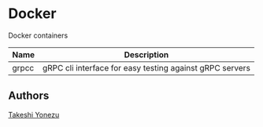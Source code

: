 # Docker

Docker containers

| Name | Description |
|---|---|
| grpcc | gRPC cli interface for easy testing against gRPC servers |

## Authors
[Takeshi Yonezu](https://github.com/tkyonezu)

